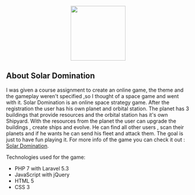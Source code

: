 <p align="center"><a href="http://www.marekradkov.com/solardomination/public/" target="_blank"><img width="150"src="http://www.marekradkov.com/solardomination/public/images/solarphoto.jpg"></a></p>


## About Solar Domination

I was given a course assignment to create an online game, the theme and the gameplay weren't specified ,so I thought of a space game and went with it. Solar Domination is an online space strategy game. After the registration the user has his own planet and orbital station. The planet has 3 buildings that provide resources and the orbital station has it's own Shipyard. With the resources from the planet the user can upgrade the buildings , create ships and evolve. He can find all other users , scan their planets and if he wants he can send his fleet and attack them. The goal is just to have fun playing it. For more info of the game you can check it out : [Solar Domination](http://www.marekradkov.com/solardomination/public/).

Technologies used for the game:

- PHP 7 with Laravel 5.3
- JavaScript with jQuery
- HTML 5
- CSS 3